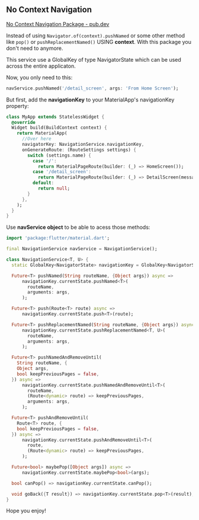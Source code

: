 ## No Context Navigation

[No Context Navigation Package - pub.dev](https://pub.dev/packages/no_context_navigation)
 
Instead of using `Navigator.of(context).pushNamed` or some other method like `pop()` or `pushReplacementNamed()` USING **context**. With this package you don't need to anymore.

This service use a GlobalKey of type NavigatorState which can be used across the entire applicaton.

Now, you only need to this:

```dart
navService.pushNamed('/detail_screen', args: 'From Home Screen');
```
But first, add the **navigationKey** to your MaterialApp's navigationKey property:

```dart
class MyApp extends StatelessWidget {
  @override
  Widget build(BuildContext context) {
    return MaterialApp(
      //Over here
      navigatorKey: NavigationService.navigationKey,
      onGenerateRoute: (RouteSettings settings) {
        switch (settings.name) {
          case '/':
            return MaterialPageRoute(builder: (_) => HomeScreen());
          case '/detail_screen':
            return MaterialPageRoute(builder: (_) => DetailScreen(message: settings.arguments));
          default:
            return null;
        }
      },
    );
  }
}
```

Use **navService object** to be able to acess those methods:
```dart
import 'package:flutter/material.dart';

final NavigationService navService = NavigationService();

class NavigationService<T, U> {
  static GlobalKey<NavigatorState> navigationKey = GlobalKey<NavigatorState>();

  Future<T> pushNamed(String routeName, {Object args}) async =>
      navigationKey.currentState.pushNamed<T>(
        routeName,
        arguments: args,
      );

  Future<T> push(Route<T> route) async =>
      navigationKey.currentState.push<T>(route);

  Future<T> pushReplacementNamed(String routeName, {Object args}) async =>
      navigationKey.currentState.pushReplacementNamed<T, U>(
        routeName,
        arguments: args,
      );

  Future<T> pushNamedAndRemoveUntil(
    String routeName, {
    Object args,
    bool keepPreviousPages = false,
  }) async =>
      navigationKey.currentState.pushNamedAndRemoveUntil<T>(
        routeName,
        (Route<dynamic> route) => keepPreviousPages,
        arguments: args,
      );

  Future<T> pushAndRemoveUntil(
    Route<T> route, {
    bool keepPreviousPages = false,
  }) async =>
      navigationKey.currentState.pushAndRemoveUntil<T>(
        route,
        (Route<dynamic> route) => keepPreviousPages,
      );

  Future<bool> maybePop([Object args]) async =>
      navigationKey.currentState.maybePop<bool>(args);

  bool canPop() => navigationKey.currentState.canPop();

  void goBack({T result}) => navigationKey.currentState.pop<T>(result);
}
 ```   

Hope you enjoy!
